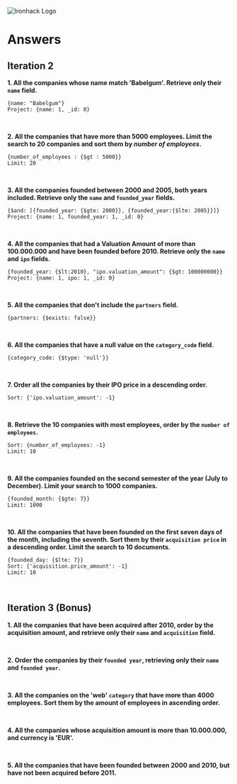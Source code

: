 ![Ironhack Logo](https://i.imgur.com/1QgrNNw.png)

# Answers

## Iteration 2

**1. All the companies whose name match 'Babelgum'. Retrieve only their `name` field.**

<!-- Your Query Goes Here -->

```
{name: "Babelgum"}
Project: {name: 1, _id: 0}

```

<br>

**2. All the companies that have more than 5000 employees. Limit the search to 20 companies and sort them by _number of employees_.**

<!-- Your Query Goes Here -->

```
{number_of_employees : {$gt : 5000}}
Limit: 20

```

<br>

**3. All the companies founded between 2000 and 2005, both years included. Retrieve only the `name` and `founded_year` fields.**

<!-- Your Query Goes Here -->

```
{$and: [{founded_year: {$gte: 2000}}, {founded_year:{$lte: 2005}}]}
Project: {name: 1, founded_year: 1, _id: 0}

```

<br>

**4. All the companies that had a Valuation Amount of more than 100.000.000 and have been founded before 2010. Retrieve only the `name` and `ipo` fields.**

<!-- Your Query Goes Here -->

```
{founded_year: {$lt:2010}, "ipo.valuation_amount": {$gt: 100000000}}
Project: {name: 1, ipo: 1, _id: 0}
```

<br>

**5. All the companies that don't include the `partners` field.**

<!-- Your Query Goes Here -->

```
{partners: {$exists: false}}
```

<br>

**6. All the companies that have a null value on the `category_code` field.**

<!-- Your Query Goes Here -->

```
{category_code: {$type: 'null'}}
```

<br>

**7. Order all the companies by their IPO price in a descending order.**

<!-- Your Query Goes Here -->

```
Sort: {'ipo.valuation_amount': -1}
```

<br>

**8. Retrieve the 10 companies with most employees, order by the `number of employees`.**

<!-- Your Query Goes Here -->

```
Sort: {number_of_employees: -1}
Limit: 10

```

<br>

**9. All the companies founded on the second semester of the year (July to December). Limit your search to 1000 companies.**

<!-- Your Query Goes Here -->

```
{founded_month: {$gte: 7}}
Limit: 1000
```

<br>

**10. All the companies that have been founded on the first seven days of the month, including the seventh. Sort them by their `acquisition price` in a descending order. Limit the search to 10 documents.**

<!-- Your Query Goes Here -->

```
{founded_day: {$lte: 7}}
Sort: {'acquisition.price_amount': -1}
Limit: 10
```

<br>

## Iteration 3 (Bonus)

**1. All the companies that have been acquired after 2010, order by the acquisition amount, and retrieve only their `name` and `acquisition` field.**

<!-- Your Query Goes Here -->

<br>

**2. Order the companies by their `founded year`, retrieving only their `name` and `founded year`.**

<!-- Your Query Goes Here -->

<br>

**3. All the companies on the 'web' `category` that have more than 4000 employees. Sort them by the amount of employees in ascending order.**

<!-- Your Query Goes Here -->

<br>

**4. All the companies whose acquisition amount is more than 10.000.000, and currency is 'EUR'.**

<!-- Your Query Goes Here -->

<br>

**5. All the companies that have been founded between 2000 and 2010, but have not been acquired before 2011.**

<!-- Your Query Goes Here -->

<br>
